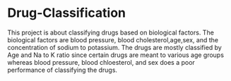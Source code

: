 # Drug-Classification
This project is about classifying drugs based on biological factors. The biological factors are blood pressure, blood cholesterol,age,sex, and the concentration of sodium to potassium. 
The drugs are mostly classified by Age and Na to K ratio since certain drugs are meant to various age groups whereas blood pressure, blood chloesterol, and sex does a poor performance of classifying the drugs. 
